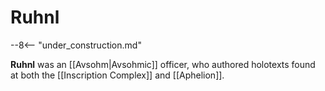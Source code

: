 # Ruhnl

--8<-- "under_construction.md"

**Ruhnl** was an [[Avsohm|Avsohmic]] officer, who authored holotexts found at both the [[Inscription Complex]] and [[Aphelion]].

